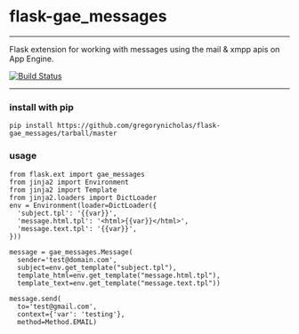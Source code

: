 # flask-gae_messages

--------------

Flask extension for working with messages using the mail & xmpp apis on App Engine.

[![Build Status](https://travis-ci.org/gregorynicholas/flask-gae_messages.png?branch=master)](https://travis-ci.org/gregorynicholas/flask-gae_messages)

----

### install with pip
`pip install https://github.com/gregorynicholas/flask-gae_messages/tarball/master`

### usage
    from flask.ext import gae_messages
    from jinja2 import Environment
    from jinja2 import Template
    from jinja2.loaders import DictLoader
    env = Environment(loader=DictLoader({
      'subject.tpl': '{{var}}',
      'message.html.tpl': '<html>{{var}}</html>',
      'message.text.tpl': '{{var}}',
    }))

    message = gae_messages.Message(
      sender='test@domain.com',
      subject=env.get_template("subject.tpl"),
      template_html=env.get_template("message.html.tpl"),
      template_text=env.get_template("message.text.tpl"))

    message.send(
      to='test@gmail.com',
      context={'var': 'testing'},
      method=Method.EMAIL)
